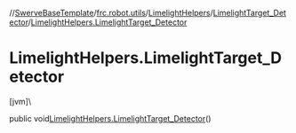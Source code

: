 //[SwerveBaseTemplate](../../../../index.md)/[frc.robot.utils](../../index.md)/[LimelightHelpers](../index.md)/[LimelightTarget_Detector](index.md)/[LimelightHelpers.LimelightTarget_Detector](-limelight-helpers.-limelight-target_-detector.md)

# LimelightHelpers.LimelightTarget_Detector

[jvm]\

public void[LimelightHelpers.LimelightTarget_Detector](-limelight-helpers.-limelight-target_-detector.md)()
